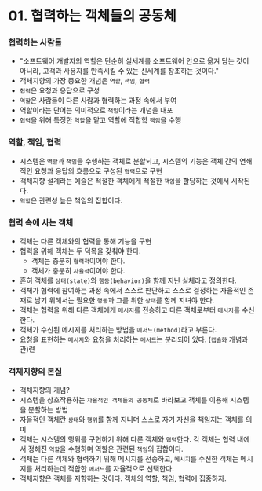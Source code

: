 # 01. 협력하는 객체들의 공동체

### 협력하는 사람들

* "소프트웨어 개발자의 역할은 단순히 실세계를 소프트웨어 안으로 옮겨 담는 것이 아니라, 고객과 사용자를 만족시킬 수 있는 신세계를 창조하는 것이다."
* 객체지향의 가장 중요한 개념은 `역할`, `책임`, `협력`
* `협력`은 요청과 응답으로 구성
* `역할`은 사람들이 다른 사람과 협력하는 과정 속에서 부여
* 역할이라는 단어는 의미적으로 `책임`이라는 개념을 내포
* `협력`을 위해 특정한 `역할`을 맡고 역할에 적합학 `책임`을 수행

### 역할, 책임, 협력

* 시스템은 `역할`과 `책임`을 수행하는 객체로 분할되고, 시스템의 기능은 객체 간의 연쇄적인 요청과 응답의 흐름으로 구성된 `협력`으로 구현
* 객체지향 설계라는 예술은 적절한 객체에게 적절한 `책임`을 할당하는 것에서 시작된다.
* `역할`은 관련성 높은 책임의 집합이다.

### 협력 속에 사는 객체

* 객체는 다른 객체와의 협력을 통해 기능을 구현
* 협력을 위해 객체는 두 덕목을 갖춰야 한다. 
  * 객체는 충분히 `협력적`이어야 한다.
  * 객체가 충분히 `자율적`이어야 한다.
* 흔히 객체를 `상태(state)`와 `행동(behavior)`을 함께 지닌 실체라고 정의한다.
* 객체가 협력에 참여하는 과정 속에서 스스로 판단하고 스스로 결정하는 자율적인 존재로 남기 위해서는 필요한 `행동`과 그를 위한 `상태`를 함께 지녀야 한다.
* 객체는 협력을 위해 다른 객체에게 `메시지`를 전송하고 다른 객체로부터 `메시지`를 수신한다.
* 객체가 수신된 메시지를 처리하는 방법을 `메서드(method)`라고 부른다.
* 요청을 표현하는 `메시지`와 요청을 처리하는 `메서드`는 분리되어 있다. (`캡슐화` 개념과 관)련

### 객체지향의 본질

* 객체지향의 개념?
* 시스템을 상호작용하는 `자율적인 객체들의 공동체`로 바라보고 객체를 이용해 시스템을 분할하는 방법
* 자율적인 객체란 `상태`와 `행위`를 함께 지니며 스스로 자기 자신을 책임지는 객체를 의미
* 객체는 시스템의 행위를 구현하기 위해 다른 객체와 `협력`한다. 각 객체는 협력 내에서 정해진 `역할`을 수행하며 역할은 관련된 `책임`의 집합이다.
* 객체는 다른 객체와 협력하기 위해 메시지를 전송하고, `메시지`를 수신한 객체는 메시지를 처리하는데 적합한 `메서드`를 자율적으로 선택한다.
* 객체지향은 객체를 지향하는 것이다. 객체의 역할, 책임, 협력에 집중하자.
